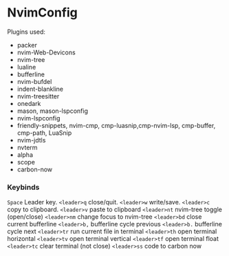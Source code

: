 # NvimConfig
Plugins used:
- packer
- nvim-Web-Devicons
- nvim-tree
- lualine
- bufferline
- nvim-bufdel
- indent-blankline
- nvim-treesitter
- onedark
- mason, mason-lspconfig
- nvim-lspconfig
- friendly-snippets, nvim-cmp, cmp-luasnip,cmp-nvim-lsp, cmp-buffer, cmp-path, LuaSnip
- nvim-jdtls
- nvterm
- alpha
- scope
- carbon-now

### Keybinds
`Space` Leader key.
`<leader>q` close/quit.
`<leader>w` write/save.
`<leader>c` copy to clipboard.
`<leader>v` paste to clipboard
`<leader>nt` nvim-tree toggle (open/close)
`<leader>nm` change focus to nvim-tree
`<leader>bd` close current bufferline
`<leader>b,` bufferline cycle previous
`<leader>b.` bufferline cycle next
`<leader>tr` run current file in terminal 
`<leader>th` open terminal horizontal
`<leader>tv` open terminal vertical
`<leader>tf` open terminal float
`<leader>tc` clear terminal (not close)
`<leader>ss` code to carbon now
